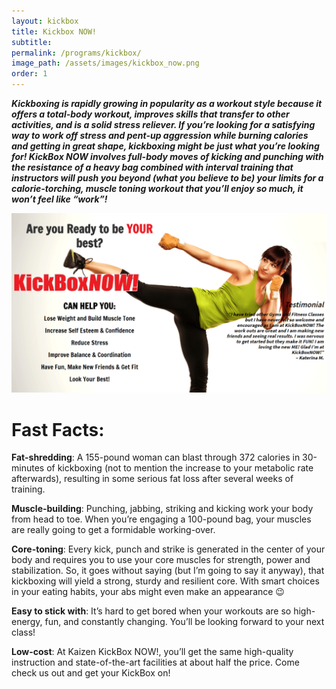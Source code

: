 ```yaml
---
layout: kickbox
title: Kickbox NOW!
subtitle:
permalink: /programs/kickbox/
image_path: /assets/images/kickbox_now.png
order: 1
---
```



***Kickboxing is rapidly growing in popularity as a workout style because it offers a total-body workout, improves skills that transfer to other activities, and is a solid stress reliever. If you’re looking for a satisfying way to work off stress and pent-up aggression while burning calories and getting in great shape, kickboxing might be just what you’re looking for! KickBox NOW involves full-body moves of kicking and punching with the resistance of a heavy bag combined with interval training that instructors will push you beyond (what you believe to be) your limits for a calorie-torching, muscle toning workout that you’ll enjoy so much, it won’t feel like “work”!***

***![](/uploads/versions/kickbox---x----1215-694x---.png)***

# Fast Facts:

**Fat-shredding**: A 155-pound woman can blast through 372 calories in 30-minutes of kickboxing (not to mention the increase to your metabolic rate afterwards), resulting in some serious fat loss after several weeks of training.

**Muscle-building**: Punching, jabbing, striking and kicking work your body from head to toe. When you’re engaging a 100-pound bag, your muscles are really going to get a formidable working-over.

**Core-toning**: Every kick, punch and strike is generated in the center of your body and requires you to use your core muscles for strength, power and stabilization. So, it goes without saying (but I’m going to say it anyway), that kickboxing will yield a strong, sturdy and resilient core. With smart choices in your eating habits, your abs might even make an appearance 😉

**Easy to stick with**: It’s hard to get bored when your workouts are so high-energy, fun, and constantly changing. You’ll be looking forward to your next class!

**Low-cost**: At Kaizen KickBox NOW!, you’ll get the same high-quality instruction and state-of-the-art facilities at about half the price. Come check us out and get your KickBox on!